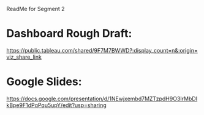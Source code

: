 ReadMe for Segment 2 

# Dashboard Rough Draft: 
https://public.tableau.com/shared/9F7M7BWWD?:display_count=n&:origin=viz_share_link

# Google Slides: 

https://docs.google.com/presentation/d/1NEwjxembd7MZTzpdH9O3IrMbDIkBpe9F1dPqPqu5upY/edit?usp=sharing

